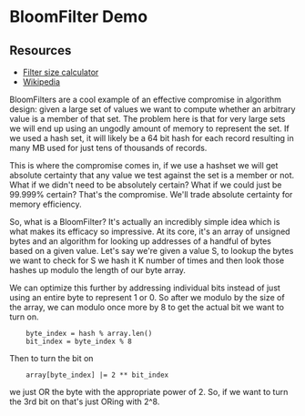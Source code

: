 # BloomFilter Demo

## Resources
* [Filter size calculator](https://hur.st/bloomfilter/?n=40000&p=0.01&m=&k=5)
* [Wikipedia](https://en.wikipedia.org/wiki/Bloom_filter)

BloomFilters are a cool example of an effective compromise in algorithm design: given a large set of values
we want to compute whether an arbitrary value is a member of that set. The problem here is that for very large sets
we will end up using an ungodly amount of memory to represent the set. 
If we used a hash set, it will likely be a 64 bit
hash for each record resulting in many MB used for just tens of thousands of records. 

This is where the compromise comes in, if we use a hashset we will get absolute certainty that any value we test 
against the set is a member or not. What if we didn't need to be absolutely certain? What if we could just be 99.999%
certain? That's the compromise. We'll trade absolute certainty for memory efficiency.

So, what is a BloomFilter? It's actually an incredibly simple idea which is what makes its efficacy so impressive.
At its core, it's an array of unsigned bytes and an algorithm for looking up addresses of a handful of bytes based
on a given value. Let's say we're given a value S, to lookup the bytes we want to check for S we hash it K number of times and then look those hashes up modulo the length of our byte array. 

We can optimize this further by addressing individual bits instead of just using an entire byte to represent 1 or 0.
So after we modulo by the size of the array, we can modulo once more by 8 to get the actual bit we want to turn on.
```
    byte_index = hash % array.len()
    bit_index = byte_index % 8
```
Then to turn the bit on 
```
    array[byte_index] |= 2 ** bit_index
```
we just OR the byte with the appropriate power of 2. So, if we want to turn the 3rd bit on that's just ORing with 2^8.
